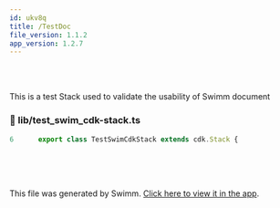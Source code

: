 ```yaml
---
id: ukv8q
title: /TestDoc
file_version: 1.1.2
app_version: 1.2.7
---
```


<br/>

<br/>

This is a test Stack used to validate the usability of Swimm document
<!-- NOTE-swimm-snippet: the lines below link your snippet to Swimm -->
### 📄 lib/test_swim_cdk-stack.ts
```typescript
6      export class TestSwimCdkStack extends cdk.Stack {
```

<br/>

<br/>

<br/>

This file was generated by Swimm. [Click here to view it in the app](https://app.swimm.io/repos/Z2l0aHViJTNBJTNBVGVzdFN3aW1DZGslM0ElM0FDaHJpc1VudGls/docs/ukv8q).

